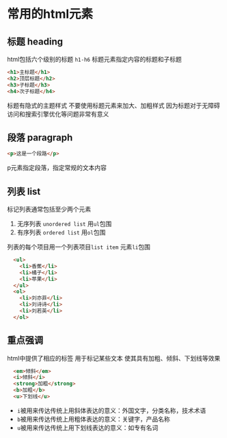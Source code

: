# 常用的html元素

## 标题 heading
html包括六个级别的标题 `h1-h6`
标题元素指定内容的标题和子标题

```html
<h1>主标题</h1>
<h2>顶层标题</h2>
<h3>子标题</h3>
<h4>次子标题</h4>
```
标题有隐式的主题样式
不要使用标题元素来加大、加粗样式
因为标题对于无障碍访问和搜索引擎优化等问题非常有意义

## 段落 paragraph

```html
<p>这是一个段路</p>
```
p元素指定段落，指定常规的文本内容

## 列表 list
标记列表通常包括至少两个元素

1. 无序列表  `unordered list`
用`ul`包围
2. 有序列表 `ordered list`
用`ol`包围


列表的每个项目用一个列表项目`list item`
元素`li`包围

```html
  <ul>
    <li>香蕉</li>
    <li>橘子</li>
    <li>苹果</li>
  </ul>
  <ol>
    <li>刘亦菲</li>
    <li>刘诗诗</li>
    <li>刘若英</li>
  </ol>
```

## 重点强调
html中提供了相应的标签 用于标记某些文本
使其具有加粗、倾斜、下划线等效果

```html
  <em>倾斜</em>
  <i>倾斜</i>
  <strong>加粗</strong>
  <b>加粗</b>
  <u>下划线</u>
```

- `i`被用来传达传统上用斜体表达的意义：外国文字，分类名称，技术术语
- `b`被用来传达传统上用粗体表达的意义：关键字，产品名称
- `u`被用来传达传统上用下划线表达的意义：如专有名词






